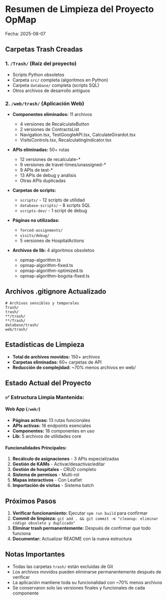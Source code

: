 # Resumen de Limpieza del Proyecto OpMap
Fecha: 2025-08-07

## Carpetas Trash Creadas

### 1. `/Trash/` (Raíz del proyecto)
- Scripts Python obsoletos
- Carpeta `src/` completa (algoritmos en Python)
- Carpeta `database/` completa (scripts SQL)
- Otros archivos de desarrollo antiguos

### 2. `/web/trash/` (Aplicación Web)
- **Componentes eliminados:** 11 archivos
  - 4 versiones de RecalculateButton
  - 2 versiones de ContractsList
  - Navigation.tsx, TestGoogleAPI.tsx, CalculateGirardot.tsx
  - VisitsControls.tsx, RecalculatingIndicator.tsx

- **APIs eliminadas:** 50+ rutas
  - 12 versiones de recalculate-*
  - 9 versiones de travel-times/unassigned-*
  - 9 APIs de test-*
  - 13 APIs de debug y análisis
  - Otras APIs duplicadas

- **Carpetas de scripts:**
  - `scripts/` - 12 scripts de utilidad
  - `database-scripts/` - 8 scripts SQL
  - `scripts-dev/` - 1 script de debug

- **Páginas no utilizadas:**
  - `forced-assignments/`
  - `visits/debug/`
  - 5 versiones de HospitalActions

- **Archivos de lib:** 4 algoritmos obsoletos
  - opmap-algorithm.ts
  - opmap-algorithm-fixed.ts
  - opmap-algorithm-optimized.ts
  - opmap-algorithm-bogota-fixed.ts

## Archivos .gitignore Actualizado

```gitignore
# Archivos sensibles y temporales
Trash/
trash/
**/trash/
**/Trash/
database/trash/
web/trash/
```

## Estadísticas de Limpieza

- **Total de archivos movidos:** 150+ archivos
- **Carpetas eliminadas:** 60+ carpetas de API
- **Reducción de complejidad:** ~70% menos archivos en web/

## Estado Actual del Proyecto

### ✅ Estructura Limpia Mantenida:

#### Web App (`/web/`)
- **Páginas activas:** 13 rutas funcionales
- **APIs activas:** 16 endpoints esenciales
- **Componentes:** 18 componentes en uso
- **Lib:** 5 archivos de utilidades core

#### Funcionalidades Principales:
1. **Recálculo de asignaciones** - 3 APIs especializadas
2. **Gestión de KAMs** - Activar/desactivar/editar
3. **Gestión de hospitales** - CRUD completo
4. **Sistema de permisos** - Multi-rol
5. **Mapas interactivos** - Con Leaflet
6. **Importación de visitas** - Sistema batch

## Próximos Pasos

1. **Verificar funcionamiento:** Ejecutar `npm run build` para confirmar
2. **Commit de limpieza:** `git add . && git commit -m "cleanup: eliminar código obsoleto y duplicado"`
3. **Eliminar trash permanentemente:** Después de confirmar que todo funciona
4. **Documentar:** Actualizar README con la nueva estructura

## Notas Importantes

- Todas las carpetas `trash/` están excluidas de Git
- Los archivos movidos pueden eliminarse permanentemente después de verificar
- La aplicación mantiene toda su funcionalidad con ~70% menos archivos
- Se conservaron solo las versiones finales y funcionales de cada componente